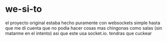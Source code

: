 # we-si-to
el proyecto original estaba hecho puramente con websockets simple hasta que me di cuenta que no podia hacer cosas mas chingonas como salas (sin matarme en el intento) asi que este usa socket.io. tendras que cuckear
